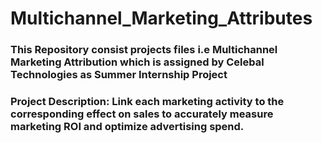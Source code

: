 # Multichannel_Marketing_Attributes
### This Repository consist projects files i.e Multichannel Marketing Attribution which is assigned by Celebal Technologies as Summer Internship Project
###  Project Description: Link each marketing activity to the corresponding effect on sales to accurately measure marketing ROI and optimize advertising spend.
